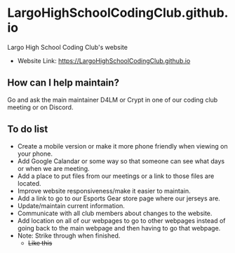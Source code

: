# LargoHighSchoolCodingClub.github.io
Largo High School Coding Club's website
* Website Link: https://LargoHighSchoolCodingClub.github.io
## How can I help maintain?
Go and ask the main maintainer D4LM or Crypt in one of our coding club meeting or on Discord.
## To do list
  * Create a mobile version or make it more phone friendly when viewing on your phone.
  * Add Google Calandar or some way so that someone can see what days or when we are meeting.
  * Add a place to put files from our meetings or a link to those files are located.
  * Improve website responsiveness/make it easier to maintain.
  * Add a link to go to our Esports Gear store page where our jerseys are.
  * Update/maintain current information.
  * Communicate with all club members about changes to the website.
  * Add location on all of our webpages to go to other webpages instead of going back to the main webpage and then having to go that webpage.
  * Note: Strike through when finished.
    * ~~Like this~~
